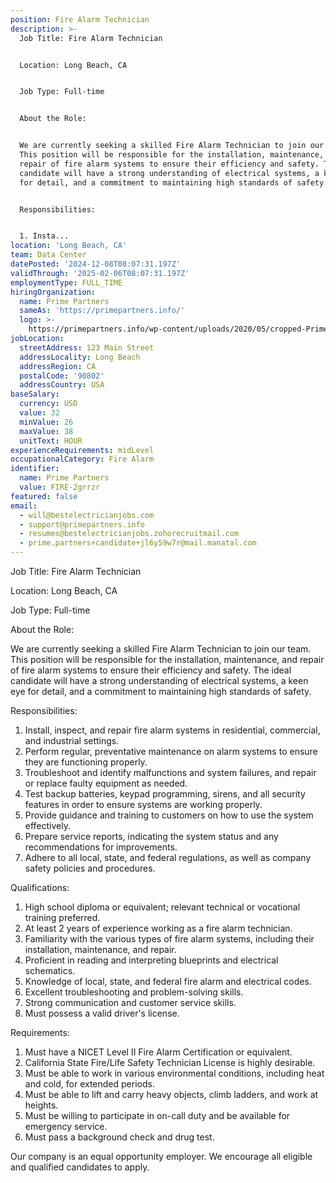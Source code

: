 ```yaml
---
position: Fire Alarm Technician
description: >-
  Job Title: Fire Alarm Technician


  Location: Long Beach, CA


  Job Type: Full-time


  About the Role:


  We are currently seeking a skilled Fire Alarm Technician to join our team.
  This position will be responsible for the installation, maintenance, and
  repair of fire alarm systems to ensure their efficiency and safety. The ideal
  candidate will have a strong understanding of electrical systems, a keen eye
  for detail, and a commitment to maintaining high standards of safety. 


  Responsibilities:


  1. Insta...
location: 'Long Beach, CA'
team: Data Center
datePosted: '2024-12-08T08:07:31.197Z'
validThrough: '2025-02-06T08:07:31.197Z'
employmentType: FULL_TIME
hiringOrganization:
  name: Prime Partners
  sameAs: 'https://primepartners.info/'
  logo: >-
    https://primepartners.info/wp-content/uploads/2020/05/cropped-Prime-Partners-Logo-NO-BG-1-1.png
jobLocation:
  streetAddress: 123 Main Street
  addressLocality: Long Beach
  addressRegion: CA
  postalCode: '90802'
  addressCountry: USA
baseSalary:
  currency: USD
  value: 32
  minValue: 26
  maxValue: 38
  unitText: HOUR
experienceRequirements: midLevel
occupationalCategory: Fire Alarm
identifier:
  name: Prime Partners
  value: FIRE-2grrzr
featured: false
email:
  - will@bestelectricianjobs.com
  - support@primepartners.info
  - resumes@bestelectricianjobs.zohorecruitmail.com
  - prime.partners+candidate+jl6y59w7r@mail.manatal.com
---
```




Job Title: Fire Alarm Technician

Location: Long Beach, CA

Job Type: Full-time

About the Role:

We are currently seeking a skilled Fire Alarm Technician to join our team. This position will be responsible for the installation, maintenance, and repair of fire alarm systems to ensure their efficiency and safety. The ideal candidate will have a strong understanding of electrical systems, a keen eye for detail, and a commitment to maintaining high standards of safety. 

Responsibilities:

1. Install, inspect, and repair fire alarm systems in residential, commercial, and industrial settings.
2. Perform regular, preventative maintenance on alarm systems to ensure they are functioning properly.
3. Troubleshoot and identify malfunctions and system failures, and repair or replace faulty equipment as needed.
4. Test backup batteries, keypad programming, sirens, and all security features in order to ensure systems are working properly.
5. Provide guidance and training to customers on how to use the system effectively.
6. Prepare service reports, indicating the system status and any recommendations for improvements.
7. Adhere to all local, state, and federal regulations, as well as company safety policies and procedures.

Qualifications:

1. High school diploma or equivalent; relevant technical or vocational training preferred.
2. At least 2 years of experience working as a fire alarm technician.
3. Familiarity with the various types of fire alarm systems, including their installation, maintenance, and repair.
4. Proficient in reading and interpreting blueprints and electrical schematics.
5. Knowledge of local, state, and federal fire alarm and electrical codes.
6. Excellent troubleshooting and problem-solving skills.
7. Strong communication and customer service skills.
8. Must possess a valid driver's license.

Requirements:

1. Must have a NICET Level II Fire Alarm Certification or equivalent.
2. California State Fire/Life Safety Technician License is highly desirable.
3. Must be able to work in various environmental conditions, including heat and cold, for extended periods.
4. Must be able to lift and carry heavy objects, climb ladders, and work at heights.
5. Must be willing to participate in on-call duty and be available for emergency service.
6. Must pass a background check and drug test. 

Our company is an equal opportunity employer. We encourage all eligible and qualified candidates to apply.